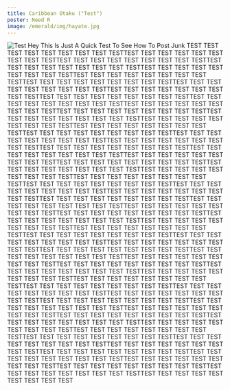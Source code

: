 ```yaml
--- 
title: Caribbean Otaku ("Test")
poster: Need R
image: /emerald/img/hayate.jpg
---
```

![Test](/emerald/img/hayate.jpg "Test")
Hey This Is Just A Quick Test To See How To Post Junk
TEST TEST TEST TEST TEST TEST TEST TEST TESTTEST TEST TEST TEST TEST TEST TEST TEST TESTTEST TEST TEST TEST TEST TEST TEST TEST TESTTEST TEST TEST TEST TEST TEST TEST TEST TESTTEST TEST TEST TEST TEST TEST TEST TEST TESTTEST TEST TEST TEST TEST TEST TEST TEST TESTTEST TEST TEST TEST TEST TEST TEST TEST TESTTEST TEST TEST TEST TEST TEST TEST TEST TESTTEST TEST TEST TEST TEST TEST TEST TEST TESTTEST TEST TEST TEST TEST TEST TEST TEST TESTTEST TEST TEST TEST TEST TEST TEST TEST TESTTEST TEST TEST TEST TEST TEST TEST TEST TESTTEST TEST TEST TEST TEST TEST TEST TEST TESTTEST TEST TEST TEST TEST TEST TEST TEST TESTTEST TEST TEST TEST TEST TEST TEST TEST TESTTEST TEST TEST TEST TEST TEST TEST TEST TESTTEST TEST TEST TEST TEST TEST TEST TEST TESTTEST TEST TEST TEST TEST TEST TEST TEST TESTTEST TEST TEST TEST TEST TEST TEST TEST TESTTEST TEST TEST TEST TEST TEST TEST TEST TESTTEST TEST TEST TEST TEST TEST TEST TEST TESTTEST TEST TEST TEST TEST TEST TEST TEST TESTTEST TEST TEST TEST TEST TEST TEST TEST TESTTEST TEST TEST TEST TEST TEST TEST TEST TESTTEST TEST TEST TEST TEST TEST TEST TEST TESTTEST TEST TEST TEST TEST TEST TEST TEST TESTTEST TEST TEST TEST TEST TEST TEST TEST TESTTEST TEST TEST TEST TEST TEST TEST TEST TESTTEST TEST TEST TEST TEST TEST TEST TEST TESTTEST TEST TEST TEST TEST TEST TEST TEST TESTTEST TEST TEST TEST TEST TEST TEST TEST TESTTEST TEST TEST TEST TEST TEST TEST TEST TESTTEST TEST TEST TEST TEST TEST TEST TEST TESTTEST TEST TEST TEST TEST TEST TEST TEST TESTTEST TEST TEST TEST TEST TEST TEST TEST TESTTEST TEST TEST TEST TEST TEST TEST TEST TESTTEST TEST TEST TEST TEST TEST TEST TEST TESTTEST TEST TEST TEST TEST TEST TEST TEST TESTTEST TEST TEST TEST TEST TEST TEST TEST TESTTEST TEST TEST TEST TEST TEST TEST TEST TESTTEST TEST TEST TEST TEST TEST TEST TEST TESTTEST TEST TEST TEST TEST TEST TEST TEST TESTTEST TEST TEST TEST TEST TEST TEST TEST TESTTEST TEST TEST TEST TEST TEST TEST TEST TESTTEST TEST TEST TEST TEST TEST TEST TEST TESTTEST TEST TEST TEST TEST TEST TEST TEST TESTTEST TEST TEST TEST TEST TEST TEST TEST TESTTEST TEST TEST TEST TEST TEST TEST TEST TESTTEST TEST TEST TEST TEST TEST TEST TEST TESTTEST TEST TEST TEST TEST TEST TEST TEST TESTTEST TEST TEST TEST TEST TEST TEST TEST TESTTEST TEST TEST TEST TEST TEST TEST TEST TESTTEST TEST TEST TEST TEST TEST TEST TEST TESTTEST TEST TEST TEST TEST TEST TEST TEST TESTTEST TEST TEST TEST TEST TEST TEST TEST TESTTEST TEST TEST TEST TEST TEST TEST TEST TESTTEST TEST TEST TEST TEST TEST TEST TEST TESTTEST TEST TEST TEST TEST TEST TEST TEST TESTTEST TEST TEST TEST TEST TEST TEST TEST TESTTEST TEST TEST TEST TEST TEST TEST TEST TESTTEST TEST TEST TEST TEST TEST TEST TEST TESTTEST TEST TEST TEST TEST TEST TEST TEST TESTTEST TEST TEST TEST TEST TEST TEST TEST TESTTEST TEST TEST TEST TEST TEST TEST TEST TESTTEST TEST TEST TEST TEST TEST TEST TEST TEST
